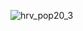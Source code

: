 
![hrv_pop20_3](https://user-images.githubusercontent.com/78221789/110253038-2de0f580-7fc3-11eb-978d-fefadb474d02.png)
